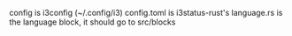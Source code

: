 config is i3config (~/.config/i3) 
config.toml is i3status-rust's
language.rs is the language block, it should go to src/blocks

